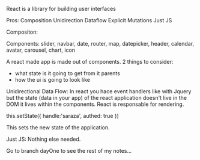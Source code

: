 React is a library for building user interfaces

Pros: 
Composition 
Unidirection Dataflow
Explicit Mutations 
Just JS


Compositon: 

Components: slider, navbar, date, router, map, datepicker, header, calendar, avatar, carousel, chart, icon

A react made app is made out of components. 
2 things to consider:
- what state is it going to get from it parents 
- how the ui is going to look like 

Unidirectional Data Flow:
In react you hace event handlers like with Jquery but the state (data in your app) of the react application doesn't live in the DOM it lives within the components. React is responsable for rendering. 

this.setState({
	handle:'saraza',
	authed: true 
})

This sets the new state of the application. 

Just JS:
Nothing else needed. 

Go to branch dayOne to see the rest of my notes...


